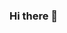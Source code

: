 ### Hi there 👋

<!--
**yshi056/yshi056** is a ✨ _special_ ✨ repository because its `README.md` (this file) appears on your GitHub profile.

Here are some ideas to get you started:

- 🔭 I’m currently a student at Columbia SIPA
- 🌱 I’m currently learning python, JAVA and.. surfing loll
- 📫 How to reach me: ys3375@columbia.edu
- 😄 Pronouns: she/her/hers
- ⚡ Fun fact: I can speak more than 3 languages
-->
